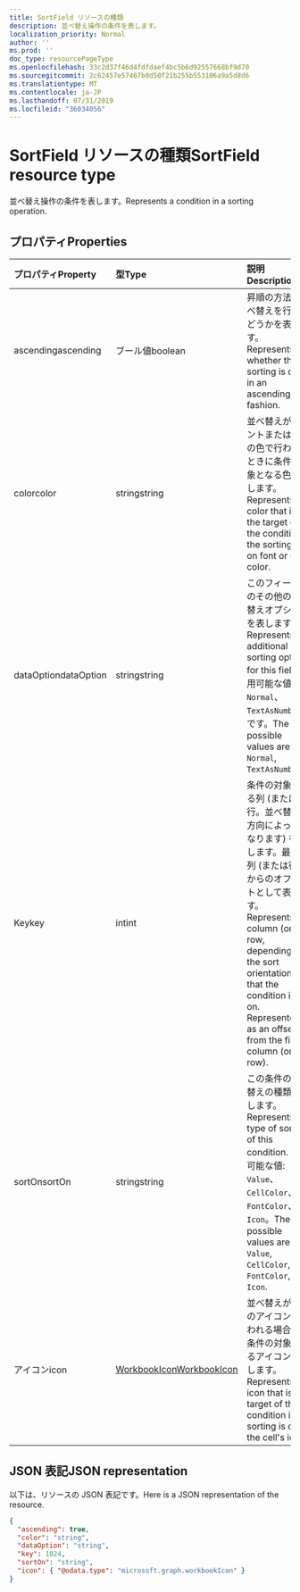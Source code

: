 ```yaml
---
title: SortField リソースの種類
description: 並べ替え操作の条件を表します。
localization_priority: Normal
author: ''
ms.prod: ''
doc_type: resourcePageType
ms.openlocfilehash: 33c2d37f46d4fdfdaef4bc5b6d92557668bf9d70
ms.sourcegitcommit: 2c62457e57467b8d50f21b255b553106a9a5d8d6
ms.translationtype: MT
ms.contentlocale: ja-JP
ms.lasthandoff: 07/31/2019
ms.locfileid: "36034056"
---
```

# <a name="sortfield-resource-type"></a><span data-ttu-id="86152-103">SortField リソースの種類</span><span class="sxs-lookup"><span data-stu-id="86152-103">SortField resource type</span></span>

<span data-ttu-id="86152-104">並べ替え操作の条件を表します。</span><span class="sxs-lookup"><span data-stu-id="86152-104">Represents a condition in a sorting operation.</span></span>

## <a name="properties"></a><span data-ttu-id="86152-105">プロパティ</span><span class="sxs-lookup"><span data-stu-id="86152-105">Properties</span></span>
| <span data-ttu-id="86152-106">プロパティ</span><span class="sxs-lookup"><span data-stu-id="86152-106">Property</span></span>     | <span data-ttu-id="86152-107">型</span><span class="sxs-lookup"><span data-stu-id="86152-107">Type</span></span>   |<span data-ttu-id="86152-108">説明</span><span class="sxs-lookup"><span data-stu-id="86152-108">Description</span></span>|
|:---------------|:--------|:----------|
|<span data-ttu-id="86152-109">ascending</span><span class="sxs-lookup"><span data-stu-id="86152-109">ascending</span></span>|<span data-ttu-id="86152-110">ブール値</span><span class="sxs-lookup"><span data-stu-id="86152-110">boolean</span></span>|<span data-ttu-id="86152-111">昇順の方法で並べ替えを行うかどうかを表します。</span><span class="sxs-lookup"><span data-stu-id="86152-111">Represents whether the sorting is done in an ascending fashion.</span></span>|
|<span data-ttu-id="86152-112">color</span><span class="sxs-lookup"><span data-stu-id="86152-112">color</span></span>|<span data-ttu-id="86152-113">string</span><span class="sxs-lookup"><span data-stu-id="86152-113">string</span></span>|<span data-ttu-id="86152-114">並べ替えがフォントまたはセルの色で行われるときに条件の対象となる色を表します。</span><span class="sxs-lookup"><span data-stu-id="86152-114">Represents the color that is the target of the condition if the sorting is on font or cell color.</span></span>|
|<span data-ttu-id="86152-115">dataOption</span><span class="sxs-lookup"><span data-stu-id="86152-115">dataOption</span></span>|<span data-ttu-id="86152-116">string</span><span class="sxs-lookup"><span data-stu-id="86152-116">string</span></span>|<span data-ttu-id="86152-117">このフィールドのその他の並べ替えオプションを表します。</span><span class="sxs-lookup"><span data-stu-id="86152-117">Represents additional sorting options for this field.</span></span> <span data-ttu-id="86152-118">使用可能な値は`Normal`、 `TextAsNumber`、です。</span><span class="sxs-lookup"><span data-stu-id="86152-118">The possible values are: `Normal`, `TextAsNumber`.</span></span>|
|<span data-ttu-id="86152-119">Key</span><span class="sxs-lookup"><span data-stu-id="86152-119">key</span></span>|<span data-ttu-id="86152-120">int</span><span class="sxs-lookup"><span data-stu-id="86152-120">int</span></span>|<span data-ttu-id="86152-p102">条件の対象とする列 (または行。並べ替えの方向によって異なります) を表します。最初の列 (または行) からのオフセットとして表します。</span><span class="sxs-lookup"><span data-stu-id="86152-p102">Represents the column (or row, depending on the sort orientation) that the condition is on. Represented as an offset from the first column (or row).</span></span>|
|<span data-ttu-id="86152-123">sortOn</span><span class="sxs-lookup"><span data-stu-id="86152-123">sortOn</span></span>|<span data-ttu-id="86152-124">string</span><span class="sxs-lookup"><span data-stu-id="86152-124">string</span></span>|<span data-ttu-id="86152-125">この条件の並べ替えの種類を表します。</span><span class="sxs-lookup"><span data-stu-id="86152-125">Represents the type of sorting of this condition.</span></span> <span data-ttu-id="86152-126">使用可能な値: `Value`、`CellColor`、`FontColor`、`Icon`。</span><span class="sxs-lookup"><span data-stu-id="86152-126">The possible values are: `Value`, `CellColor`, `FontColor`, `Icon`.</span></span>|
|<span data-ttu-id="86152-127">アイコン</span><span class="sxs-lookup"><span data-stu-id="86152-127">icon</span></span>|[<span data-ttu-id="86152-128">WorkbookIcon</span><span class="sxs-lookup"><span data-stu-id="86152-128">WorkbookIcon</span></span>](icon.md)|<span data-ttu-id="86152-129">並べ替えがセルのアイコンで行われる場合に、条件の対象となるアイコンを表します。</span><span class="sxs-lookup"><span data-stu-id="86152-129">Represents the icon that is the target of the condition if the sorting is on the cell's icon.</span></span>|

## <a name="json-representation"></a><span data-ttu-id="86152-130">JSON 表記</span><span class="sxs-lookup"><span data-stu-id="86152-130">JSON representation</span></span>

<span data-ttu-id="86152-131">以下は、リソースの JSON 表記です。</span><span class="sxs-lookup"><span data-stu-id="86152-131">Here is a JSON representation of the resource.</span></span>

<!--{
  "blockType": "resource",
  "optionalProperties": [],
  "@odata.type": "microsoft.graph.workbookSortField"
}-->

```json
{
  "ascending": true,
  "color": "string",
  "dataOption": "string",
  "key": 1024,
  "sortOn": "string",
  "icon": { "@odata.type": "microsoft.graph.workbookIcon" }
}

```

<!-- uuid: 8fcb5dbc-d5aa-4681-8e31-b001d5168d79
2015-10-25 14:57:30 UTC -->
<!-- {
  "type": "#page.annotation",
  "description": "SortField resource",
  "keywords": "",
  "section": "documentation",
  "tocPath": ""
}-->
